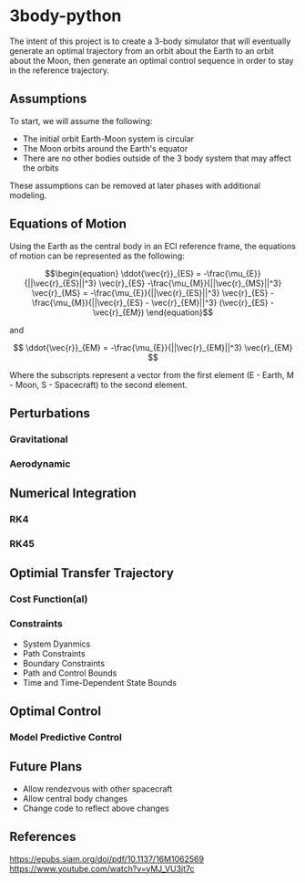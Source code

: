# 3body-python

The intent of this project is to create a 3-body simulator that will eventually generate an optimal trajectory from an orbit about the Earth to an orbit about the Moon, then generate an optimal control sequence in order to stay in the reference trajectory.

## Assumptions
To start, we will assume the following:

- The initial orbit Earth-Moon system is circular
- The Moon orbits around the Earth's equator
- There are no other bodies outside of the 3 body system that may affect the orbits


These assumptions can be removed at later phases with additional modeling.


## Equations of Motion
Using the Earth as the central body in an ECI reference frame, the equations of motion can be represented as the following:

$$\begin{equation}
\ddot{\vec{r}}_{ES} = -\frac{\mu_{E}}{||\vec{r}_{ES}||^3} \vec{r}_{ES} -\frac{\mu_{M}}{||\vec{r}_{MS}||^3} \vec{r}_{MS}
= -\frac{\mu_{E}}{||\vec{r}_{ES}||^3} \vec{r}_{ES} -\frac{\mu_{M}}{||\vec{r}_{ES} - \vec{r}_{EM}||^3} (\vec{r}_{ES} - \vec{r}_{EM})
\end{equation}$$ 

and 

$$ \ddot{\vec{r}}_{EM} = -\frac{\mu_{E}}{||\vec{r}_{EM}||^3} \vec{r}_{EM} $$ 


Where the subscripts represent a vector from the first element (E - Earth, M - Moon, S - Spacecraft) to the second element.

## Perturbations

### Gravitational
### Aerodynamic
### 


## Numerical Integration
### RK4
### RK45

## Optimial Transfer Trajectory
### Cost Function(al)
### Constraints
- System Dyanmics
- Path Constraints
- Boundary Constraints
- Path and Control Bounds
- Time and Time-Dependent State Bounds

## Optimal Control
### Model Predictive Control

## Future Plans
- Allow rendezvous with other spacecraft
- Allow central body changes
- Change code to reflect above changes

## References
https://epubs.siam.org/doi/pdf/10.1137/16M1062569  
https://www.youtube.com/watch?v=yMJ_VU3jt7c
